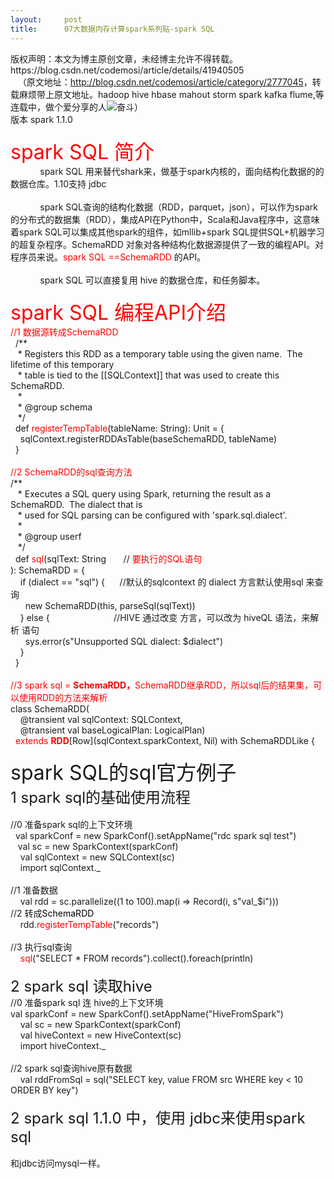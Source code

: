 ```yaml
---
layout:     post
title:      07大数据内存计算spark系列贴-spark SQL
---
```

<div id="article_content" class="article_content clearfix csdn-tracking-statistics" data-pid="blog" data-mod="popu_307" data-dsm="post">
								<div class="article-copyright">
					版权声明：本文为博主原创文章，未经博主允许不得转载。					https://blog.csdn.net/codemosi/article/details/41940505				</div>
								            <link rel="stylesheet" href="https://csdnimg.cn/release/phoenix/template/css/ck_htmledit_views-f76675cdea.css">
						<div class="htmledit_views" id="content_views">
                
<div>   （原文地址：<a href="http://blog.csdn.net/codemosi/article/category/2777045" rel="nofollow">http://blog.csdn.net/codemosi/article/category/2777045</a>，转载麻烦带上原文地址。hadoop hive hbase mahout storm spark kafka flume,等连载中，做个爱分享的人<img alt="奋斗" src="http://static.blog.csdn.net/xheditor/xheditor_emot/default/struggle.gif">）﻿﻿</div>
<div align="left">版本 spark 1.1.0</div>
<br><div align="left"><span style="font-size:32px;"><span style="color:#FF0000;">spark SQL 简介</span></span></div>
<div align="left">            spark SQL 用来替代shark来，做基于spark内核的，面向结构化数据的的数据仓库。1.10支持 jdbc</div>
<br><div align="left">            spark SQL查询的结构化数据（RDD，parquet，json），可以作为spark 的分布式的数据集（RDD），集成API在Python中，Scala和Java程序中，这意味着spark SQL可以集成其他spark的组件，如mllib+spark SQL提供SQL+机器学习的超复杂程序。SchemaRDD 对象对各种结构化数据源提供了一致的编程API。对程序员来说。<span style="color:#FF0000;">spark SQL ==</span><span style="color:#FF0000;">SchemaRDD</span>
 的API。</div>
<br><div align="left">            spark SQL 可以直接复用 hive 的数据仓库，和任务脚本。</div>
<br><div align="left"><span style="font-size:32px;"><span style="color:#FF0000;">spark SQL 编程API介绍</span></span></div>
<div align="left"><span style="color:#FF0000;">//1 数据源转成</span><span style="color:#FF0000;">SchemaRDD</span></div>
<div align="left">  /**<br>
   * Registers this RDD as a temporary table using the given name.  The lifetime of this temporary<br>
   * table is tied to the [[SQLContext]] that was used to create this SchemaRDD.<br>
   *<br>
   * @group schema<br>
   */<br>
  def <span style="color:#FF0000;">registerTempTable</span>(tableName: String): Unit = {<br>
    sqlContext.registerRDDAsTable(baseSchemaRDD, tableName)<br>
  }</div>
<br><div align="left"><span style="color:#FF0000;">//2 </span><span style="color:#FF0000;">SchemaRDD的sql查询方法</span></div>
<div align="left">/**<br>
   * Executes a SQL query using Spark, returning the result as a SchemaRDD.  The dialect that is<br>
   * used for SQL parsing can be configured with 'spark.sql.dialect'.<br>
   *<br>
   * @group userf<br>
   */<br>
  def <span style="color:#FF0000;">sql</span>(sqlText: String       // <span style="color:#FF0000;">
要执行的SQL</span><span style="color:#FF0000;">语句</span></div>
<div align="left">): SchemaRDD = {<br>
    if (dialect == "sql") {      //默认的sqlcontext 的 dialect 方言默认使用sql 来查询<br>
      new SchemaRDD(this, parseSql(sqlText))<br>
    } else {                          //HIVE 通过改变 方言，可以改为 hiveQL 语法，来解析 语句 <br>
      sys.error(s"Unsupported SQL dialect: $dialect")<br>
    }<br>
  }</div>
<br><div align="left"><span style="color:#FF0000;">//3 spark sql = <strong>SchemaRDD，</strong>SchemaRDD继承RDD，所以sql后的结果集，可以使用RDD的方法来解析</span></div>
<div align="left">class SchemaRDD(<br>
    @transient val sqlContext: SQLContext,<br>
    @transient val baseLogicalPlan: LogicalPlan)<br>
  <span style="color:#FF0000;">extends</span> <strong><span style="color:#FF0000;">RDD</span></strong>[Row](sqlContext.sparkContext, Nil) with SchemaRDDLike {</div>
<br><div align="left"><span style="font-size:32px;">spark SQL的sql官方例子</span></div>
<div align="left"><span style="font-size:24px;">1 spark sql的基础使用流程</span></div>
<br><div align="left">//0 准备spark sql的上下文环境</div>
<div align="left">  val sparkConf = new SparkConf().setAppName("rdc spark sql test")</div>
<div align="left">   val sc = new SparkContext(sparkConf)<br>
    val sqlContext = new SQLContext(sc)<br>
    import sqlContext._</div>
<br><div align="left">//1 准备数据</div>
<div align="left">    val rdd = sc.parallelize((1 to 100).map(i =&gt; Record(i, s"val_$i")))<br>
//2 转成<span style="color:#000000;">SchemaRDD</span> </div>
<div align="left">    rdd.<span style="color:#FF0000;">registerTempTable</span>("records")</div>
<br><div align="left">//3 执行sql查询<br>
    <span style="color:#FF0000;">sql</span>("SELECT * FROM records").collect().foreach(println)</div>
<br><div align="left"><span style="font-size:24px;">2 spark sql 读取hive</span></div>
<div align="left"></div>
//0 准备spark sql 连 hive的上下文环境
<div align="left">val sparkConf = new SparkConf().setAppName("HiveFromSpark")<br>
    val sc = new SparkContext(sparkConf)<br>
    val hiveContext = new HiveContext(sc)<br>
    import hiveContext._</div>
<br><div align="left">//2 spark sql查询hive原有数据<br>
    val rddFromSql = sql("SELECT key, value FROM src WHERE key &lt; 10 ORDER BY key")</div>
<br><div align="left"><span style="font-size:24px;">2 spark sql 1.1.0 中，使用 jdbc来使用spark sql</span></div>
<br><div align="left">和jdbc访问mysql一样。</div>
<div>﻿﻿</div>
            </div>
                </div>